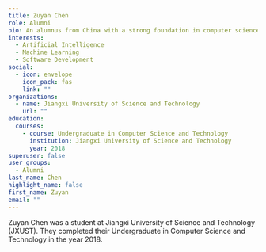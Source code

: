 ```yaml
---
title: Zuyan Chen
role: Alumni
bio: An alumnus from China with a strong foundation in computer science and technology.
interests:
  - Artificial Intelligence
  - Machine Learning
  - Software Development
social:
  - icon: envelope
    icon_pack: fas
    link: ""
organizations:
  - name: Jiangxi University of Science and Technology
    url: ""
education:
  courses:
    - course: Undergraduate in Computer Science and Technology
      institution: Jiangxi University of Science and Technology
      year: 2018
superuser: false
user_groups:
  - Alumni
last_name: Chen
highlight_name: false
first_name: Zuyan
email: ""
---
```

Zuyan Chen was a student at Jiangxi University of Science and Technology (JXUST). They completed their Undergraduate in Computer Science and Technology in the year 2018.

